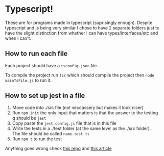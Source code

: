 # Typescript!

These are for programs made in typescript (suprisingly enough). Despite typescript and js being very similar I chose to have 2 separate folders just to have the slight distinction from whether I can have types/interfaces/etc and when I can't.

## How to run each file

Each project should have a `tsconfig.json` file.

To compile the project run `tsc` which should compile the project then `node mainTsFile.js` to run it.

## How to set up jest in a file

1. Move code into ./src file (not neccassery but makes it look nicer)
2. Run `npm init` the only input that matters is that the answer to the testing q should be `jest`
3. Copy paste the `jest.config.js` file that is in this file
4. Write the tests in a ./test folder (at the same level as the ./src folder). The file should be called `name.test.ts`
5. Run `npm t` to run the test

Anything goes wrong check [this repo](https://github.com/ChiragRupani/TSUnitTestsSetup) and [this article](https://medium.com/@RupaniChirag/writing-unit-tests-in-typescript-d4719b8a0a40)